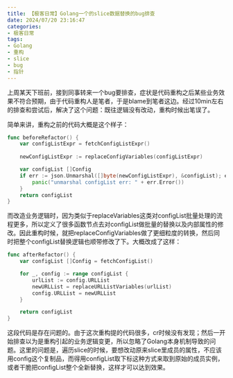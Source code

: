 ```yaml
---
title: 【极客日常】Golang一个的slice数据替换的bug排查
date: 2024/07/20 23:16:47
categories:
- 极客日常
tags:
- Golang
- 重构
- slice
- bug
- 指针
---
```


上周某天下班前，接到同事转来一个bug要排查，症状是代码重构之后某些业务效果不符合预期，由于代码重构人是笔者，于是blame到笔者这边。经过10min左右的排查和尝试后，解决了这个问题：既往逻辑没有改动，重构时候出笔误了。

简单来讲，重构之前的代码大概是这个样子：

<!-- more -->

```go
func beforeRefactor() {
    var configListExpr = fetchConfigListExpr()
    
    newConfigListExpr := replaceConfigVariables(configListExpr)

    var configList []Config
    if err := json.Unmarshal([]byte(newConfigListExpr), &configList); err != nil {
        panic("unmarshal configList err: " + err.Error())
    }
    return configList
}
```

而改造业务逻辑时，因为类似于replaceVariables这类对configList批量处理的流程更多，所以定义了很多函数节点去对configList做批量的替换以及内部属性的修改。因此重构时候，就把replaceConfigVariables做了更细粒度的转换，然后同时把整个configList替换逻辑也顺带修改了下。大概改成了这样：

```go
func afterRefactor() {
    var configList []Config = fetchConfigList()

    for _, config := range configList {
        urlList := config.URLList
        newURLList = replaceURLListVariables(urlList)
        config.URLList = newURLList
    }

    return configList
}
```

这段代码是存在问题的。由于这次重构提的代码很多，cr时候没有发现；然后一开始排查以为是重构引起的业务逻辑变更，所以忽略了Golang本身机制导致的问题。这里的问题是，遍历slice的时候，要想改动原来slice里成员的属性，不应该用config这个复制品，而得用configList取下标这种方式来取到原始的成员实例，或者干脆把configList整个全新替换，这样才可以达到效果。
